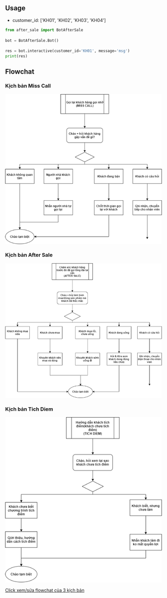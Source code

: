 ## Usage

- customer_id: ['KH01', 'KH02', 'KH03', 'KH04']

```python
from after_sale import BotAfterSale

bot = BotAfterSale.Bot()

res = bot.interactive(customer_id='KH01', message='msg')
print(res)
```

## Flowchat

### Kịch bản Miss Call

![](imgs/1.png)

### Kịch bản After Sale

![](imgs/2.png)

### Kịch bản Tich Diem

![](imgs/3.png)

[Click xem/sửa flowchat của 3 kịch bản](https://www.draw.io/?lightbox=1&highlight=0000ff&edit=_blank&layers=1&nav=1&title=Th%C3%A1i%20Minh%20Flowchat#R%3Cmxfile%3E%3Cdiagram%20id%3D%22fMtIVgBL8J5Bw8ak2eWi%22%20name%3D%22MissCall%22%3E7Zrdk9smEMD%2FGs20D%2B0IkGT70dKdk04vSWfcmTRPHdkiEoksdDI62%2F3rCxJYX45C4g%2F5ZvR0sCycgP3h3QUDeZv9m8xPo3c0wLEBzWBvoAcDQgBMyP8IyaGU2FMpCDMSSKVKsCT%2FYSk0pTQnAd42FBmlMSNpU7imSYLXrCHzs4zummqfadz8r6kf4o5gufbjrvQjCVhUSqe2WcnfYhJG7Dhh2bLxlbIUbCM%2FoLuaCD0ayMsoZWVps%2FdwLBZPrUvZb%2FGN1uOHZThhOh2m5NlDs%2Bd%2F0bP598cvk2D14e3yN2jJj2MHNWMc8AWQVZqxiIY08ePHSupmNE8CLIY1ea3SeaI05ULAhV8wYwe5m37OKBdFbBPLVrwn7B%2FR%2FXdb1j7VWh72cuSiclCVhGWHWidR%2FVRvq7oVNdWvnJ%2BY1DfXTYq2NM%2FWuGexlP35WYhZ36Ied5djgekG8%2B%2Fh%2FTIc%2B4y8NL%2FDl%2FYZHvWqLeQFuYs%2FsKNy3Bc%2FzuV%2FemM8AsN1jekD4Q1xUZsbcyBqXyPDQ7y8jnilLJtJKLhrdEoiWZ3z4Z2YT95dZbwUitIv7%2F5YLrmSN396%2BrVjTtzsU1FMM7rGWz5bdxcRhpepX6z1jh8bTeNY%2BeuvYWFiH3IWkwRL%2BWeaMGWXapI4Y3jfv6%2FdfZAdkCJVnkyWrO4qzKFSiWqIT80r7RxEI4vaLEJNFtGQLMIOi55kjBritHYL6CRoCw0e54Y7ScWICmI7EQN5ljEDahxQaIuenoEWHZOqDAZ8n8WLMwftBnNg2oUO2Cegc64F3XRkTps5pMmcdSZzRdd5lvmHmkJKScK2tZH%2FEoLKtKzWcY5Qyx1q6QPUq88L5RdUpnWcys9b22y0totbm%2FMarA3OBrA2FUON5nZBc5u8BnNznCHMDYzmdnFzs1%2BDudn9%2BtcxN9Rxrru%2BbkQ3q1wj5ryEa9tCDp5wbacnPFvrWp4tGMNJfRwtTRzBoLkdq2Pyf9bjxTJ4dK0iYHzOfREbsqIdbrpsNHb6xnHgpHVe2CfCQHjLMBCMcaA%2BLLYuLOf6Smdtqd0PS5k08QtWViqd8pDcFyeWdXeg2CMo2qA4uqCcmzE5a0udDijvQ8NzDNeUKcWZugMo0pHtLGXjpuCe4IHtDM%2Fg8MAxQtKHZ6IJT%2B0ydQB4Jv2%2FMuvCI0OqNIe50Ur53xMxTjuOG5wY0H%2BFwo6XmRvxM07Uwk5YF7Q4JukWD%2B7rHtd4uDV1xlNI%2F87%2FZpGh3jWF3b5%2BLj9M9mpZxiWSet2Y832kqFuICDP5jrPAZIML2s5C8y3CPR2EbdfBOnVPeVtoX9%2FVEWggWxF8A2h1fYdh0zmg6zx4yjeYAXEIsKhBVUiKnE4PRPJlAO%2Fgtp8T3BNf7bh2eL5gN3t8p3xdkJOzXWe92yenneO%2B8m%2BWMpz6G7io9oxNJno84ZVH%2BUHRhIp8KVEPbRZp0U6rXzMoFF5IUZ7fWaao7bpfkyherZ6tlptWPf5Fj%2F8D%3C%2Fdiagram%3E%3Cdiagram%20id%3D%22C2fIZFZQDAGN41Cf-X20%22%20name%3D%22AfterSale%22%3E7Vtbl5s2EP41nNM%2BpAckwPgRfEnOybZp45w06RvGWkMWkCOLXTu%2FvhJIXL1esq659PjFloaRDMP3jWZGsgJn0eEtcXf%2B73iDQgWom4MC5woAmqYC9sUlx0xiWEKwJcFGKBWCVfADCaEqpEmwQfuKIsU4pMGuKvRwHCOPVmQuIfipqnaPw%2Bqv7twtaghWnhs2pX8HG%2BpnUstQC%2Fk7FGx9mj%2BwuBK5UlkI9r67wU8lEVwocEYwplkrOsxQyI2X28WB939Nv6yif8i34%2F6zf%2FyI5m%2ByyZY%2FMyR%2FBIJi%2Buqpoz8%2BgWD1%2FeHH8u7D5rN6%2BG6Y6zfy0ehR2gttmPlEFxPq4y2O3XBRSB2Ck3iD%2BKwq6xU6dxjvmFBjwm%2BI0qPAgptQzEQ%2BjUJxFR0C%2BoUP%2F80Qva%2BlK%2FODmDntHGUnpuRYGsS7X8vXimFpT47Lno8%2FVA0OL9hS6O1xQjx0xoAS0i7ZInpGD%2BaAYUxDOELsJtk4gkKXBo%2FVm3MF5Le5XvFaWUO82Z94y2LeRzdMxC%2FNfGWmKxaM%2BDMqM6g40GPNB5%2B3bc3zWSdrq%2FGWPx9RZqbiqMpCUxxHmTpcm08x1bLRla7Nu1uha80DPoEcaaTzlXTV7HI2PbvJVNFWbCNWgBkymzprwlpb3vrFXn5afGRaK%2Ftu8WsDu4yhO97cEeyhPbOi8%2BQHFK12bvoOn5iHqyJx7XoP2xTPHxIaBjES8nscU0kCaTxEKDq8AkTNly5mARPBPuFZddF9KtwUkM7IL7koS70STMDNGVzmDGBLZ2D16QzgSWfAiYg5MYGTUl9wdynIyS7P4sIpZO0ocdkdbFIHME1pvZfkhTG3qy%2B7U%2B5nouxX6m6m5jZoPmjppYNKvRo6C%2BxpL1O9G0pPjQqlNavJac04wWnzWpzWb5y%2BjNNWS05r6mlktCZ1OtQmxD2WFHY4iOm%2BNPOfXFAADtbWEAhrQWBNP49uT%2BuzRnYHBeDyR3k9Bo0bBjvCoD4GDObOrksMmjcMdoRBcwwYNPvwg5MbBjvCIBgDBnXd6B6DYDSOcChgAsYYwDQxenBowoSlVLIBLuLjaJ20KMUoV0rJpCGkYcCJlMw6kZHp18rIZGG8ZLX35XyYfaS1MFdm2M9mvepAsl69Bj3jRNILukx6Na1htYE6uaGutBpo6x2fgUZHhW1wnkspf1Qia88wUMCsRrFEXtR4BWvwXINWLWjon2zwRrYLyaa3jWunvZJN%2F78tXKCeBfZPplut7FIymW1Xrn63ZM3zZMp2Rdx0V2VkS5QxvHhw0jB2ec%2BLyj0mjW9TrQO5%2BTWhTTKGYbDbo4FYGtaSPvPEFnLHlrZu%2FutC%2FzVtGwxMLvRf7XaIjPpxg%2BzGxKgaXP6DmoJ8%2FopjTI4pW22%2Bq1zZPI4LeRbrP%2BabzKV96cG7zHogop%2FaN%2B6UyLJqMnwiX5uQF2e4z1R%2FtWd8d0c8k3fcjmf7%2FOBX1AhIRKwSjIBn9ey5f56BZsl0oDzLF0ytslwWq2dPCyZoe%2BrqSgumCXsmcvNA17vK8S0FmG7E2ZZ9Msl7SvhaeUBRneflw1yl4512KgjzyFhLqvn%2B4Ilfz0n6Jz4cYY16YMRvXTa7lPiXefgXymYZ%2Fxw9pVgWxMaCZ%2FZyDNwaXLoPbknopdQyWlIL9Est4zy1vPy%2FCWnLBnzZqpxtHjy5zOng2DUdC7uuzpLrBJT1oxydB5TNaulbnweScX40fx7LjVSWMcqYMC6lgrKCymXsXecF1iAdhLPJUkpyjccAxSPk4jWDSNYt%2FlmYvdni%2F5lw8S8%3D%3C%2Fdiagram%3E%3Cdiagram%20id%3D%22Iu3tNANXRyjaGaJGJeL-%22%20name%3D%22T%C3%ADch%20%C4%91i%E1%BB%83m%22%3E7ZlLc5swEIB%2FjWbaQzs8bXI02GkyaZJm0mmSowwqqAFEZRHb%2FfWVQDIv16ahTpoZX2ztsiuQtN9qBcD0ktUnCrPokgQoBoYWrIA5BYah65rB%2F4RmXWpsRypCigNpVClu8S8klZrU5jhAi4YhIyRmOGsqfZKmyGcNHaSULJtm30ncvGsGQ9RR3Pow7mrvcMCiUuvYWqU%2FQziM2GbA8koClbFULCIYkGVNZc6A6VFCWNlKVh6KxeSpeVne%2BedeYF8sHh6n3vXdPc4urz6UnZ3%2BjctmCBSl7NldO04euHM0%2FXUf3GTxDcXfbrIPamhsreYLBXz6pEgoi0hIUhjPKq1LSZ4GSPSqcamy%2BUxIxpU6V%2F5AjK1lLMCcEa6KWBLLq2iF2b1w%2F2hL6aF2ZbqSPRfCWgkpo%2BuakxAf6tcqt0JSfuX4xKBa4bBnLqXdguTURzsmUIU0pCFiO%2BzMTcBw0hBJEH9I7kdRDBl%2Baj4clCEfbuyqZeUNubJ%2Fscqy3ycY5%2FJOZ8AbAVcDMx24Ljhx01AgXogTMHFTLj1GwDPBRPcjMb6iPS3awLPAiY6lr2Mm7xqm%2FKfoG%2B5zew%2BMUcznzJ1T3gpF693Xc%2B%2BM207PZ5fvO6HJAcxEM6PERws%2BSe4ywgzdZrBYoiVPYM1Am0P%2FMSzC9TpnMU6R1H8nKVMxruYGUYZWz4iR7prKXkyVSGTitKS4rLKQoUyiWgZytANFgXFkfRjrZk%2FWnddk3eyw7pV0agQYnog1ReApFsGKkoJTSb4udAtI2vz3hroTY1UE6fuBfRkwDbsBpu50ydTtLWSODkWmdSRzGJlOTzJ1bXtk9EazcJ1QCtc1g4zglC1qPX8RiirgrNZOYJqtSq1lr5s77XmjfIIq4DZDeX4M2scYfKEYtN5CDI522x8mBp3O3tXdTiKSzPMetd%2FBdo9Rc2KMLbuHs2XzsA5W1o2P5A48w2k90TWGojvsFKd18Lj4U402x7Kic09Z7ZL4nejFYY%2FRwtVL9x7vdpR02n9S0o1byWq0paIzXrKi080jlAOhtPrupyevCqW1G8omiOL8lUoWCwrrzMblMe0t8GZbLeDsVwdu3FmH2rm3dsBNqkXh2W3MupzGMc4W6D%2BZ6VZm25RlrzfRzjGzDcxsJ30z23hgZut3vLTbbxzLB5NerXD5B1W%2BGn8N1atI8XnaefVcpcVNacItBNSJcrLF6H7ma0W1nhZ%2BpTQx8RvMqNa2l1IvCrpxBH0g6EbvEmYo6MMWulvCfMKbL0OCNhZVG2au3iLv%2FYDk9%2F1%2B9AbwbG3D1vhwdHKx%2BqZc5tzqy7w5%2Bw0%3D%3C%2Fdiagram%3E%3C%2Fmxfile%3E)
